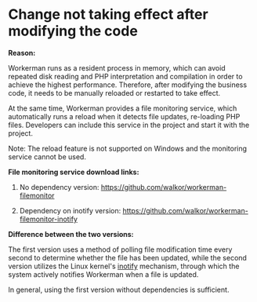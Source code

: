 # Change not taking effect after modifying the code

**Reason:**

Workerman runs as a resident process in memory, which can avoid repeated disk reading and PHP interpretation and compilation in order to achieve the highest performance. Therefore, after modifying the business code, it needs to be manually reloaded or restarted to take effect.

At the same time, Workerman provides a file monitoring service, which automatically runs a reload when it detects file updates, re-loading PHP files. Developers can include this service in the project and start it with the project.

Note: The reload feature is not supported on Windows and the monitoring service cannot be used.

**File monitoring service download links:**

1. No dependency version: https://github.com/walkor/workerman-filemonitor

2. Dependency on inotify version: https://github.com/walkor/workerman-filemonitor-inotify

**Difference between the two versions:**

The first version uses a method of polling file modification time every second to determine whether the file has been updated, while the second version utilizes the Linux kernel's [inotify](https://baike.baidu.com/view/2645027.htm) mechanism, through which the system actively notifies Workerman when a file is updated.

In general, using the first version without dependencies is sufficient.

